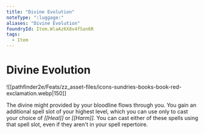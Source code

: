 ```yaml
---
title: "Divine Evolution"
noteType: ":luggage:"
aliases: "Divine Evolution"
foundryId: Item.WlaAz6X8x4fSan6R
tags:
  - Item
---
```


# Divine Evolution
![[pathfinder2e/Feats/zz_asset-files/icons-sundries-books-book-red-exclamation.webp|150]]

The divine might provided by your bloodline flows through you. You gain an additional spell slot of your highest level, which you can use only to cast your choice of _[[Heal]]_ or _[[Harm]]_. You can cast either of these spells using that spell slot, even if they aren't in your spell repertoire.
